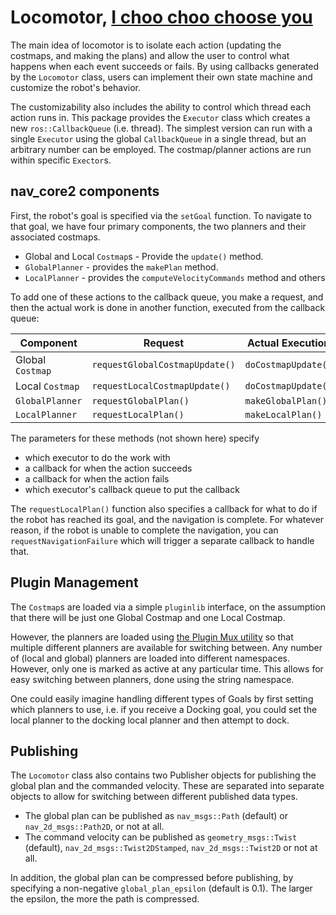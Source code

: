 # Locomotor, [I choo choo choose you](http://orig03.deviantart.net/70c5/f/2010/040/4/1/i_choo_choo_choose_you_card_by_mrockz.png)

The main idea of locomotor is to isolate each action (updating the costmaps, and making the plans) and allow the user to control what happens when each event succeeds or fails. By using callbacks generated by the `Locomotor` class, users can implement their own state machine and customize the robot's behavior.

The customizability also includes the ability to control which thread each action runs in. This package provides the `Executor` class which creates a new `ros::CallbackQueue` (i.e. thread). The simplest version can run with a single `Executor` using the global `CallbackQueue` in a single thread, but an arbitrary number can be employed. The costmap/planner actions are run within specific `Exector`s.

## nav_core2 components
First, the robot's goal is specified via the `setGoal` function. To navigate to that goal, we have four primary components, the two planners and their associated costmaps.

 * Global and Local `Costmap`s - Provide the `update()` method.
 * `GlobalPlanner` - provides the `makePlan` method.
 * `LocalPlanner` - provides the `computeVelocityCommands` method and others

To add one of these actions to the callback queue, you make a request, and then the actual work is done in another function, executed from the callback queue:

Component        | Request                        | Actual Execution
---------------- | ------------------------------ | -----------------
Global `Costmap` | `requestGlobalCostmapUpdate()` | `doCostmapUpdate()`
Local `Costmap`  | `requestLocalCostmapUpdate()`  | `doCostmapUpdate()`
`GlobalPlanner`  | `requestGlobalPlan()`          | `makeGlobalPlan()`
`LocalPlanner`   | `requestLocalPlan()`           | `makeLocalPlan()`

The parameters for these methods (not shown here) specify
 * which executor to do the work with
 * a callback for when the action succeeds
 * a callback for when the action fails
 * which executor's callback queue to put the callback

The `requestLocalPlan()` function also specifies a callback for what to do if the robot has reached its goal, and the navigation is complete. For whatever reason, if the robot is unable to complete the navigation, you can `requestNavigationFailure` which will trigger a separate callback to handle that.

## Plugin Management
The `Costmap`s are loaded via a simple `pluginlib` interface, on the assumption that there will be just one Global Costmap and one Local Costmap.

However, the planners are loaded using [the Plugin Mux utility](../../nav_2d_utils/doc/PluginMux.md) so that multiple different planners are available for switching between. Any number of (local and global) planners are loaded into different namespaces. However, only one is marked as active at any particular time. This allows for easy switching between planners, done using the string namespace.

One could easily imagine handling different types of Goals by first setting which planners to use, i.e. if you receive a Docking goal, you could set the local planner to the docking local planner and then attempt to dock.

## Publishing
The `Locomotor` class also contains two Publisher objects for publishing the global plan and the commanded velocity. These are separated into separate objects to allow for switching between different published data types.
 * The global plan can be published as `nav_msgs::Path` (default) or `nav_2d_msgs::Path2D`, or not at all.
 * The command velocity can be published as `geometry_msgs::Twist` (default), `nav_2d_msgs::Twist2DStamped`, `nav_2d_msgs::Twist2D` or not at all.

In addition, the global plan can be compressed before publishing, by specifying a non-negative `global_plan_epsilon` (default is 0.1). The larger the epsilon, the more the path is compressed.
